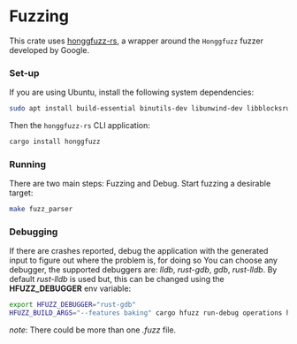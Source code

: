 # Fuzzing

This crate uses [honggfuzz-rs](https://crates.io/crates/honggfuzz), a wrapper around the `Honggfuzz` fuzzer developed by Google.

### Set-up

If you are using Ubuntu, install the following system dependencies:

```bash
sudo apt install build-essential binutils-dev libunwind-dev libblocksruntime-dev
```

Then the `honggfuzz-rs` CLI application:

```bash
cargo install honggfuzz
```

### Running

There are two main steps: Fuzzing and Debug. Start fuzzing a desirable target:

```bash
make fuzz_parser
```

### Debugging

If there are crashes reported, debug the application with the generated input to figure out where the problem is, for doing so You can choose any debugger, the supported debuggers are: *lldb*, *rust-gdb*, *gdb*, *rust-lldb*. By default *rust-lldb* is used  but, this can be changed using the __HFUZZ_DEBUGGER__ env variable:

```bash
export HFUZZ_DEBUGGER="rust-gdb"
HFUZZ_BUILD_ARGS="--features baking" cargo hfuzz run-debug operations hfuzz_workspace/operations/*.fuzz
```

*note*: There could be more than one *.fuzz* file.
